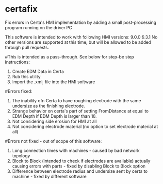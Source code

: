 # certafix
Fix errors in Certa's HMI implementation by adding a small post-processing program running on the driver PC

This software is intended to work with following HMI versions:
9.0.0
9.3.1
No other versions are supported at this time, but will be allowed to be added through pull requests.

#This is intended as a pass-through. See below for step-be step instructions:
1. Create EDM Data in Certa
2. Rub this utility
3. Import the .xmlj file into the HMI software

#Errors fixed:
1. The inability ofn Certa to have roughing electrode with the same undersize as the finishing electrode.
2. Strange behavior on certa's part of setting FromDistance at equal to EDM Depth if EDM Depth is larger than 10.
3. Not considering side erosion for HMI at all
4. Not considering electrode material (no option to set electrode material at all)


#Errors not fixed - out of scope of this software:
1. Long connection times with machines - caused by bad network topology
2. Block to Block (intended to check if electrodes are available) actually causing errors with parts - fixed by disabling Block to Block option
3. Difference between electrode radius and undersize sent by certa to machine - fixed by different software
